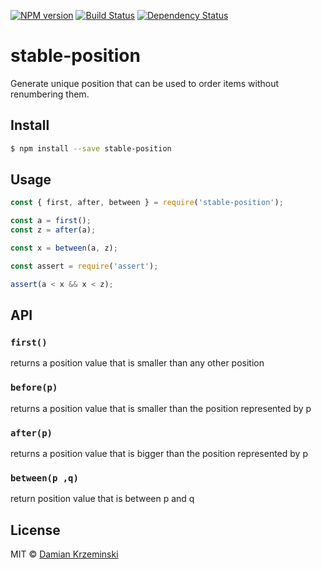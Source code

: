 [![NPM version][npm-image]][npm-url]
[![Build Status][build-image]][build-url]
[![Dependency Status][deps-image]][deps-url]

# stable-position

Generate unique position that can be used to order items without renumbering them.

## Install

```sh
$ npm install --save stable-position
```

## Usage

```js
const { first, after, between } = require('stable-position');

const a = first();
const z = after(a);

const x = between(a, z);

const assert = require('assert');

assert(a < x && x < z);

```

## API

### `first()`

returns a position value that is smaller than any other position

### `before(p)`

returns a position value that is smaller than the position represented by p

### `after(p)`

returns a position value that is bigger than the position represented by p

### `between(p ,q)`

return position value that is between p and q


## License

MIT © [Damian Krzeminski](https://pirxpilot.me)

[npm-image]: https://img.shields.io/npm/v/stable-position
[npm-url]: https://npmjs.org/package/stable-position

[build-url]: https://github.com/pirxpilot/stable-position/actions/workflows/check.yaml
[build-image]: https://img.shields.io/github/actions/workflow/status/pirxpilot/stable-position/check.yaml?branch=main

[deps-image]: https://img.shields.io/librariesio/release/npm/stable-position
[deps-url]: https://libraries.io/npm/stable-position

